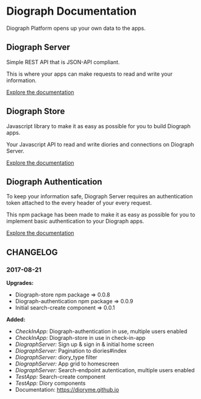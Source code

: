 # Diograph Documentation

Diograph Platform opens up your own data to the apps.


## Diograph Server

Simple REST API that is JSON-API compliant.

This is where your apps can make requests to read and write your information.

[Explore the documentation](diograph-server.html)

## Diograph Store

Javascript library to make it as easy as possible for you to build Diograph apps.

Your Javascript API to read and write diories and connections on Diograph Server.

[Explore the documentation](diograph-store.html)

## Diograph Authentication

To keep your information safe, Diograph Server requires an authentication token attached to the every header of your every request.

This npm package has been made to make it as easy as possible for you to implement basic authentication to your Diograph apps.

[Explore the documentation](diograph-auth.html)


## CHANGELOG

### 2017-08-21

**Upgrades:**
- Diograph-store npm package => 0.0.8
- Diograph-authentication npm package => 0.0.9
- Initial search-create component => 0.0.1

**Added:**
- *CheckInApp:* Diograph-authentication in use, multiple users enabled
- *CheckInApp:* Diograph-store in use in check-in-app
- *DiographServer:* Sign up & sign in & initial home screen
- *DiographServer:* Pagination to diories#index
- *DiographServer:* diory_type filter
- *DiographServer:* App grid to homescreen
- *DiographServer:* Search-endpoint autentication, multiple users enabled
- *TestApp:* Search-create component
- *TestApp:* Diory components
- Documentation: https://dioryme.github.io

